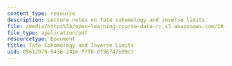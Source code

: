 ```yaml
---
content_type: resource
description: Lecture notes on Tate cohomology and inverse limits.
file: /media/https%3A/open-learning-course-data-rc.s3.amazonaws.com/18-786-number-theory-ii-class-field-theory-spring-2016/096129799436241ef7f8df96747b99c7_MIT18_786S16_lec8.pdf
file_type: application/pdf
resourcetype: Document
title: Tate Cohomology and Inverse Limits
uid: 09612979-9436-241e-f7f8-df96747b99c7
---
```

